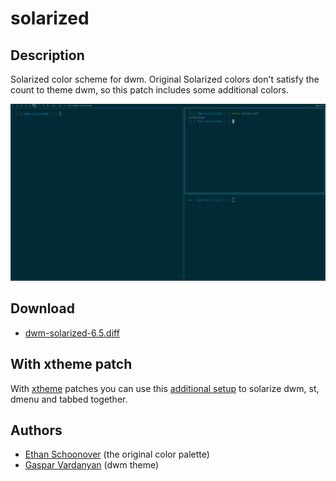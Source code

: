 solarized
=========

Description
-----------
Solarized color scheme for dwm.
Original Solarized colors don't satisfy the count to theme dwm, so this patch
includes some additional colors.

![dwm-solarized screenshot](dwm-solarized.png)

Download
--------
* [dwm-solarized-6.5.diff](dwm-solarized-6.5.diff)

With xtheme patch
-----------------
With [xtheme](https://dwm.suckless.org/patches/xtheme/) patches you can use this
[additional setup](https://gitlab.com/GasparVardanyan/themes/-/blob/master/solarized-dark.xdefaults?ref_type=heads) to solarize dwm, st, dmenu and tabbed together.

Authors
-------
* [Ethan Schoonover](https://ethanschoonover.com/) (the original color palette)
* [Gaspar Vardanyan](https://gasparvardanyan.github.io/) (dwm theme)
